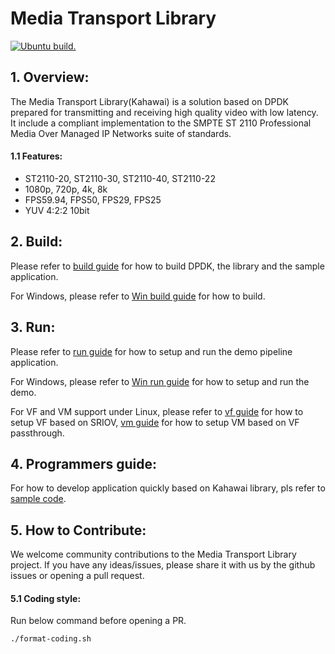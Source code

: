 # Media Transport Library
[![Ubuntu build.](https://github.com/OpenVisualCloud/Media-Transport-Library/actions/workflows/ubuntu_build.yml/badge.svg)](https://github.com/OpenVisualCloud/Media-Transport-Library/actions/workflows/ubuntu_build.yml)

## 1. Overview:
The Media Transport Library(Kahawai) is a solution based on DPDK prepared for transmitting and receiving high quality video with low latency. It include a compliant implementation to the SMPTE ST 2110 Professional Media Over Managed IP Networks suite of standards.

#### 1.1 Features:
* ST2110-20, ST2110-30, ST2110-40, ST2110-22
* 1080p, 720p, 4k, 8k
* FPS59.94, FPS50, FPS29, FPS25
* YUV 4:2:2 10bit

## 2. Build:
Please refer to [build guide](doc/build.md) for how to build DPDK, the library and the sample application.

For Windows, please refer to [Win build guide](doc/build_WIN.md) for how to build.

## 3. Run:
Please refer to [run guide](doc/run.md) for how to setup and run the demo pipeline application.

For Windows, please refer to [Win run guide](doc/run_WIN.md) for how to setup and run the demo.

For VF and VM support under Linux, please refer to [vf guide](doc/vf.md) for how to setup VF based on SRIOV, [vm guide](doc/vm.md) for how to setup VM based on VF passthrough.

## 4. Programmers guide:
For how to develop application quickly based on Kahawai library, pls refer to [sample code](app/sample).

## 5. How to Contribute:
We welcome community contributions to the Media Transport Library project. If you have any ideas/issues, please share it with us by the github issues or opening a pull request.

#### 5.1 Coding style:
Run below command before opening a PR.
```bash
./format-coding.sh
```
